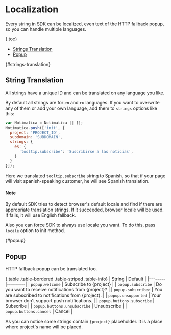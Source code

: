 # Localization

Every string in SDK can be localized, even text of the HTTP fallback popup, so you can handle multiple languages.

{.toc}
* [Strings Translation](#strings-translation)
* [Popup](#popup)

{#strings-translation}
## String Translation

All strings have a unique ID and can be translated on any language you like.

By default all strings are for `en` and `ru` languages. If you want to overwrite any of them or add your own language, add them to `strings` options like this:

```javascript
var Notimatica = Notimatica || [];
Notimatica.push(['init', {
  project: 'PROJECT_ID',
  subdomain: 'SUBDOMAIN',
  strings: {
    es: {
      'tooltip.subscribe': 'Suscribirse a las noticias',
    }
  }
}]);
```

Here we translated `tooltip.subscribe` string to Spanish, so that if your page will visit spanish-speaking customer, he will see Spanish translation.

<div class="callout callout-info" role="alert">

#### Note
By default SDK tries to detect browser's default locale and find if there are appropriate translation strings. If it succeeded, browser locale will be used. If fails, it will use English fallback.

Also you can force SDK to always use locale you want. To do this, pass `locale` option to init method.

</div>

{#popup}
## Popup

HTTP fallback popup can be translated too.

{.table .table-bordered .table-striped .table-info}
| String | Default |
|--------|---------|
| `popup.welcome` | Subscribe to {project} |
| `popup.subscribe` | Do you want to receive notifications from {project}? |
| `popup.subscribed` | You are subscribed to notifications from {project}. |
| `popup.unsupported` | Your browser don't support push notifications. |
| `popup.buttons.subscribe` | Subscribe |
| `popup.buttons.unsubscribe` | Unsubscribe |
| `popup.buttons.cancel` | Cancel |

As you can notice some strings contain `{project}` placeholder. It is a place where project's name will be placed.
